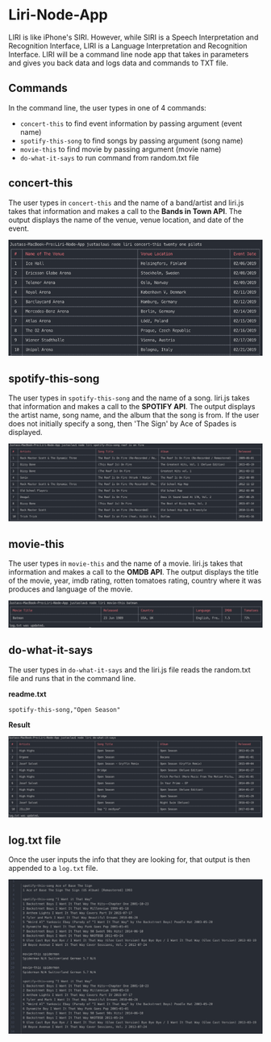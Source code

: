 # Liri-Node-App
LIRI is like iPhone's SIRI. However, while SIRI is a Speech Interpretation and Recognition Interface, LIRI is a Language Interpretation and Recognition Interface. LIRI will be a command line node app that takes in parameters and gives you back data and logs data and commands to TXT file.

## Commands
In the command line, the user types in one of 4 commands:
- `concert-this` to find event information by passing argument (event name) 
- `spotify-this-song` to find songs by passing argument (song name)
- `movie-this` to find movie by passing argument (movie name)
- `do-what-it-says` to run command from random.txt file

## concert-this
The user types in `concert-this` and the name of a band/artist and liri.js takes that information and makes a call to the **Bands in Town API**. The output displays the name of the venue, venue location, and date of the event.

![concert-this](images/concert.png)


## spotify-this-song
The user types in `spotify-this-song` and the name of a song. liri.js takes that information and makes a call to the **SPOTIFY API**. The output displays the artist name, song name, and the album that the song is from. If the user does not initially specify a song, then 'The Sign' by Ace of Spades is displayed.

![spotify-this-song](images/spotify.png)

## movie-this
The user types in `movie-this` and the name of a movie. liri.js takes that information and makes a call to the **OMDB API**. The output displays the title of the movie, year, imdb rating, rotten tomatoes rating, country where it was produces and language of the movie.

![movie-this](images/movie.png)

## do-what-it-says
The user types in `do-what-it-says` and the liri.js file reads the random.txt file and runs that in the command line.

**readme.txt**
```
spotify-this-song,"Open Season"
```
**Result**

![do-what-it-says](images/doit.png)

## log.txt file
Once the user inputs the info that they are looking for, that output is then appended to a `log.txt` file.

![log.txt](images/log.png)